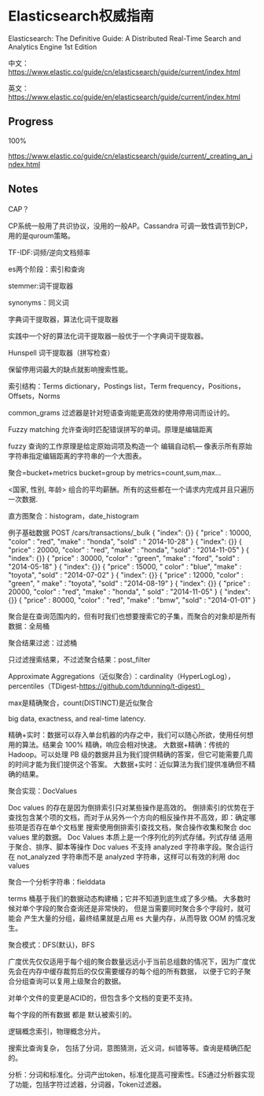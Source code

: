 # Elasticsearch权威指南

Elasticsearch: The Definitive Guide: A Distributed Real-Time Search and Analytics Engine 1st Edition

中文：https://www.elastic.co/guide/cn/elasticsearch/guide/current/index.html

英文：https://www.elastic.co/guide/en/elasticsearch/guide/current/index.html

## Progress

100%

https://www.elastic.co/guide/cn/elasticsearch/guide/current/_creating_an_index.html

## Notes

CAP？

CP系统一般用了共识协议，没用的一般AP。Cassandra 可调一致性调节到CP，用的是quroum策略。

TF-IDF:词频/逆向文档频率

es两个阶段：索引和查询

stemmer:词干提取器

synonyms：同义词

字典词干提取器，算法化词干提取器

实践中一个好的算法化词干提取器一般优于一个字典词干提取器。

Hunspell 词干提取器（拼写检查）

保留停用词最大的缺点就影响搜索性能。

索引结构：Terms dictionary，Postings list，Term frequency，Positions，Offsets，Norms

common_grams 过滤器是针对短语查询能更高效的使用停用词而设计的。

Fuzzy matching 允许查询时匹配错误拼写的单词。原理是编辑距离

fuzzy 查询的工作原理是给定原始词项及构造一个 编辑自动机— 像表示所有原始字符串指定编辑距离的字符串的一个大图表。

聚合=bucket+metrics bucket=group by metrics=count,sum,max...

<国家, 性别, 年龄> 组合的平均薪酬。所有的这些都在一个请求内完成并且只遍历一次数据.

直方图聚合：histogram，date_histogram

例子基础数据 POST /cars/transactions/_bulk { "index": {}} { "price" : 10000, "color" : "red", "make" : "honda", "sold" : "
2014-10-28" } { "index": {}} { "price" : 20000, "color" : "red", "make" : "honda", "sold" : "2014-11-05" } { "index":
{}} { "price" : 30000, "color" : "green", "make" : "ford", "sold" : "2014-05-18" } { "index": {}} { "price" : 15000, "
color" : "blue", "make" : "toyota", "sold" : "2014-07-02" } { "index": {}} { "price" : 12000, "color" : "green", "
make" : "toyota", "sold" : "2014-08-19" } { "index": {}} { "price" : 20000, "color" : "red", "make" : "honda", "
sold" : "2014-11-05" } { "index": {}} { "price" : 80000, "color" : "red", "make" : "bmw", "sold" : "2014-01-01" }

聚合是在查询范围内的，但有时我们也想要搜索它的子集，而聚合的对象却是所有数据：全局桶

聚合结果过滤：过滤桶

只过滤搜索结果，不过滤聚合结果：post_filter

Approximate Aggregations（近似聚合）：cardinality（HyperLogLog），percentiles（TDigest-https://github.com/tdunning/t-digest）

max是精确聚合，count(DISTINCT)是近似聚合

big data, exactness, and real-time latency.

精确+实时：数据可以存入单台机器的内存之中，我们可以随心所欲，使用任何想用的算法。结果会 100% 精确，响应会相对快速。 大数据+精确：传统的 Hadoop。可以处理 PB
级的数据并且为我们提供精确的答案，但它可能需要几周的时间才能为我们提供这个答案。 大数据+实时：近似算法为我们提供准确但不精确的结果。

聚合实现：DocValues

Doc values 的存在是因为倒排索引只对某些操作是高效的。 倒排索引的优势在于查找包含某个项的文档，而对于从另外一个方向的相反操作并不高效，即：确定哪些项是否存在单个文档里 搜索使用倒排索引查找文档，聚合操作收集和聚合 doc
values 里的数据。 Doc Values 本质上是一个序列化的列式存储。列式存储 适用于聚合、排序、脚本等操作 Doc values 不支持 analyzed 字符串字段。聚合运行在 not_analyzed 字符串而不是
analyzed 字符串，这样可以有效的利用 doc values

聚合一个分析字符串：fielddata

terms 桶基于我们的数据动态构建桶；它并不知道到底生成了多少桶。 大多数时候对单个字段的聚合查询还是非常快的， 但是当需要同时聚合多个字段时，就可能会 产生大量的分组，最终结果就是占用 es 大量内存，从而导致 OOM 的情况发生。

聚合模式：DFS(默认)，BFS

广度优先仅仅适用于每个组的聚合数量远远小于当前总组数的情况下，因为广度优先会在内存中缓存裁剪后的仅仅需要缓存的每个组的所有数据， 以便于它的子聚合分组查询可以复用上级聚合的数据。

对单个文件的变更是ACID的，但包含多个文档的变更不支持。

每个字段的所有数据 都是 默认被索引的。

逻辑概念索引，物理概念分片。

搜索比查询复杂， 包括了分词，意图猜测，近义词，纠错等等。查询是精确匹配的。

分析：分词和标准化。分词产出token，标准化提高可搜索性。ES通过分析器实现了功能，包括字符过滤器，分词器，Token过滤器。

